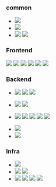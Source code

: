 ### common

- <img src="https://shields.io/badge/Discord-5865F2?logo=Discord&logoColor=FFF&style=flat-square"/>
- <img src="https://shields.io/badge/GitHub-181717?logo=GitHub&logoColor=FFF&style=flat-square"/>
- <img src="https://shields.io/badge/Figma-F24E1E?logo=Figma&logoColor=FFF&style=flat-square"/> <img src="https://shields.io/badge/Miro-ffff00?logo=Miro&logoColor=black&style=flat-square">


### Frontend
<img src="https://shields.io/badge/TypeScript-3178C6?logo=TypeScript&logoColor=FFF&style=flat-square"/>
<img src="https://img.shields.io/badge/React-61DAFB?style=flat&logo=React&logoColor=white"/>
<img src="https://img.shields.io/badge/styled compnents-DB7093?style=flat&logo=styled-components&logoColor=white"/>


<img src="https://img.shields.io/badge/Webpack-8DD6F9?style=flat&logo=webpack&logoColor=white"/>
<img src="https://img.shields.io/badge/ESLint-4B32C3?style=flat&logo=eslint&logoColor=white"/>
<img src="https://img.shields.io/badge/Prettier-F7B93E?style=flat&logo=prettier&logoColor=white"/>

### Backend

- <img src="https://img.shields.io/badge/Java-6DB33F?style=flat&logo=Java&logoColor=white"/> <img src="https://img.shields.io/badge/Spring-6DB33F?style=flat&logo=Spring&logoColor=white"/> <img src="https://img.shields.io/badge/SpringBoot-6DB33F?style=flat&logo=Springboot&logoColor=white"/>

- <img src="https://img.shields.io/badge/Spring Data JPA-6DB33F?style=flat&logo=Spring&logoColor=white"/> <img src="https://img.shields.io/badge/QueryDSL-0067a3?style=flat&logo=Java&logoColor=white"/>

- <img src="https://img.shields.io/badge/JUnit5-25A162?style=flat&logo=JUnit5&logoColor=white"/> <img src="https://img.shields.io/badge/AssertJ-FF9E0F?style=flat&logo=&logoColor=white"/> <img src="https://img.shields.io/badge/Rest Assured-6DB33F?style=flat&logo=&logoColor=white"/> <img src="https://img.shields.io/badge/REST Docs-6DB33F?style=flat&logo=Spring&logoColor=white"/> <img src="https://img.shields.io/badge/S3Mock-8d0002?style=flat&logo=Java&logoColor=white"/>

- <img src="https://img.shields.io/badge/MySQL-4479A1?style=flat&logo=mysql&logoColor=white"/>
- <img src="https://img.shields.io/badge/Web Socket-F56640?style=flat&logo=&logoColor=white"/>

### Infra

- <img src="https://img.shields.io/badge/GitHub Actions-2088FF?style=flat&logo=github actions&logoColor=white"/>
- <img src="https://img.shields.io/badge/Docker-2496ED?style=flat&logo=docker&logoColor=white"/> <img src="https://img.shields.io/badge/Docker Hub-2496ED?style=flat&logo=&logoColor=white"/>
- <img src="https://img.shields.io/badge/AWS S3-569A31?style=flat&logo=Amazon s3&logoColor=white"/> <img src="https://img.shields.io/badge/AWS CloudFront-FF9900?style=flat&logo=&logoColor=white"/> <img src="https://img.shields.io/badge/AWS RDS-527FFF?style=flat&logo=Amazon rds&logoColor=white"/> <img src="https://img.shields.io/badge/EC2-FF9900?style=flat&logo=Amazonec2&logoColor=white"/>

